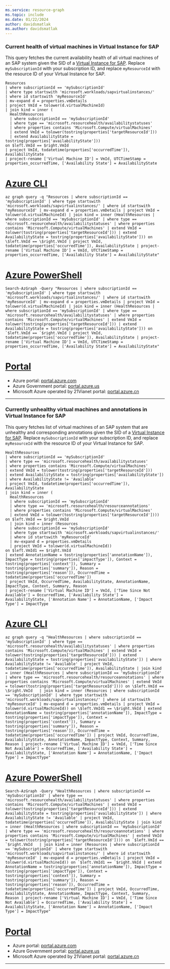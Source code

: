 ```yaml
---
ms.service: resource-graph
ms.topic: include
ms.date: 01/22/2024
author: davidsmatlak
ms.author: davidsmatlak
---
```


### Current health of virtual machines in Virtual Instance for SAP

This query fetches the current availability health of all virtual machines of an SAP system given the SID of a [Virtual Instance for SAP](../../../../../sap/center-sap-solutions/overview.md). Replace `mySubscriptionId` with your subscription ID, and replace `myResourceId` with the resource ID of your Virtual Instance for SAP.

```kusto
Resources
| where subscriptionId == 'mySubscriptionId'
| where type startswith 'microsoft.workloads/sapvirtualinstances/'
| where id startswith 'myResourceId'
| mv-expand d = properties.vmDetails
| project VmId = tolower(d.virtualMachineId)
| join kind = inner (
  HealthResources
  | where subscriptionId == 'mySubscriptionId'
  | where type == 'microsoft.resourcehealth/availabilitystatuses'
  | where properties contains 'Microsoft.Compute/virtualMachines'
  | extend VmId = tolower(tostring(properties['targetResourceId']))
  | extend AvailabilityState = tostring(properties['availabilityState']))
on $left.VmId == $right.VmId
| project VmId, todatetime(properties['occurredTime']), AvailabilityState
| project-rename ['Virtual Machine ID'] = VmId, UTCTimeStamp = properties_occurredTime, ['Availability State'] = AvailabilityState
```

# [Azure CLI](#tab/azure-cli)

```azurecli-interactive
az graph query -q "Resources | where subscriptionId == 'mySubscriptionId' | where type startswith 'microsoft.workloads/sapvirtualinstances/' | where id startswith 'myResourceId' | mv-expand d = properties.vmDetails | project VmId = tolower(d.virtualMachineId) | join kind = inner (HealthResources | where subscriptionId == 'mySubscriptionId' | where type == 'microsoft.resourcehealth/availabilitystatuses' | where properties contains 'Microsoft.Compute/virtualMachines' | extend VmId = tolower(tostring(properties['targetResourceId'])) | extend AvailabilityState = tostring(properties['availabilityState'])) on \$left.VmId == \$right.VmId | project VmId, todatetime(properties['occurredTime']), AvailabilityState | project-rename ['Virtual Machine ID'] = VmId, UTCTimeStamp = properties_occurredTime, ['Availability State'] = AvailabilityState"
```

# [Azure PowerShell](#tab/azure-powershell)

```azurepowershell-interactive
Search-AzGraph -Query "Resources | where subscriptionId == 'mySubscriptionId' | where type startswith 'microsoft.workloads/sapvirtualinstances/' | where id startswith 'myResourceId' | mv-expand d = properties.vmDetails | project VmId = tolower(d.virtualMachineId) | join kind = inner (HealthResources | where subscriptionId == 'mySubscriptionId' | where type == 'microsoft.resourcehealth/availabilitystatuses' | where properties contains 'Microsoft.Compute/virtualMachines' | extend VmId = tolower(tostring(properties['targetResourceId'])) | extend AvailabilityState = tostring(properties['availabilityState'])) on `$left.VmId == `$right.VmId | project VmId, todatetime(properties['occurredTime']), AvailabilityState | project-rename ['Virtual Machine ID'] = VmId, UTCTimeStamp = properties_occurredTime, ['Availability State'] = AvailabilityState"
```

# [Portal](#tab/azure-portal)



- Azure portal: <a href="https://portal.azure.com/?feature.customportal=false#blade/HubsExtension/ArgQueryBlade/query/Resources%0D%0A%7C%20where%20subscriptionId%20%3D%3D%20%27mySubscriptionId%27%0D%0A%7C%20where%20type%20startswith%20%27microsoft.workloads%2Fsapvirtualinstances%2F%27%0D%0A%7C%20where%20id%20startswith%20%27myResourceId%27%0D%0A%7C%20mv-expand%20d%20%3D%20properties.vmDetails%0D%0A%7C%20project%20VmId%20%3D%20tolower%28d.virtualMachineId%29%0D%0A%7C%20join%20kind%20%3D%20inner%20%28%0D%0A%20%20HealthResources%0D%0A%20%20%7C%20where%20subscriptionId%20%3D%3D%20%27mySubscriptionId%27%0D%0A%20%20%7C%20where%20type%20%3D%3D%20%27microsoft.resourcehealth%2Favailabilitystatuses%27%0D%0A%20%20%7C%20where%20properties%20contains%20%27Microsoft.Compute%2FvirtualMachines%27%0D%0A%20%20%7C%20extend%20VmId%20%3D%20tolower%28tostring%28properties%5B%27targetResourceId%27%5D%29%29%0D%0A%20%20%7C%20extend%20AvailabilityState%20%3D%20tostring%28properties%5B%27availabilityState%27%5D%29%29%0D%0Aon%20%24left.VmId%20%3D%3D%20%24right.VmId%0D%0A%7C%20project%20VmId%2C%20todatetime%28properties%5B%27occurredTime%27%5D%29%2C%20AvailabilityState%0D%0A%7C%20project-rename%20%5B%27Virtual%20Machine%20ID%27%5D%20%3D%20VmId%2C%20UTCTimeStamp%20%3D%20properties_occurredTime%2C%20%5B%27Availability%20State%27%5D%20%3D%20AvailabilityState" target="_blank">portal.azure.com</a>
- Azure Government portal: <a href="https://portal.azure.us/?feature.customportal=false#blade/HubsExtension/ArgQueryBlade/query/Resources%0D%0A%7C%20where%20subscriptionId%20%3D%3D%20%27mySubscriptionId%27%0D%0A%7C%20where%20type%20startswith%20%27microsoft.workloads%2Fsapvirtualinstances%2F%27%0D%0A%7C%20where%20id%20startswith%20%27myResourceId%27%0D%0A%7C%20mv-expand%20d%20%3D%20properties.vmDetails%0D%0A%7C%20project%20VmId%20%3D%20tolower%28d.virtualMachineId%29%0D%0A%7C%20join%20kind%20%3D%20inner%20%28%0D%0A%20%20HealthResources%0D%0A%20%20%7C%20where%20subscriptionId%20%3D%3D%20%27mySubscriptionId%27%0D%0A%20%20%7C%20where%20type%20%3D%3D%20%27microsoft.resourcehealth%2Favailabilitystatuses%27%0D%0A%20%20%7C%20where%20properties%20contains%20%27Microsoft.Compute%2FvirtualMachines%27%0D%0A%20%20%7C%20extend%20VmId%20%3D%20tolower%28tostring%28properties%5B%27targetResourceId%27%5D%29%29%0D%0A%20%20%7C%20extend%20AvailabilityState%20%3D%20tostring%28properties%5B%27availabilityState%27%5D%29%29%0D%0Aon%20%24left.VmId%20%3D%3D%20%24right.VmId%0D%0A%7C%20project%20VmId%2C%20todatetime%28properties%5B%27occurredTime%27%5D%29%2C%20AvailabilityState%0D%0A%7C%20project-rename%20%5B%27Virtual%20Machine%20ID%27%5D%20%3D%20VmId%2C%20UTCTimeStamp%20%3D%20properties_occurredTime%2C%20%5B%27Availability%20State%27%5D%20%3D%20AvailabilityState" target="_blank">portal.azure.us</a>
- Microsoft Azure operated by 21Vianet portal: <a href="https://portal.azure.cn/?feature.customportal=false#blade/HubsExtension/ArgQueryBlade/query/Resources%0D%0A%7C%20where%20subscriptionId%20%3D%3D%20%27mySubscriptionId%27%0D%0A%7C%20where%20type%20startswith%20%27microsoft.workloads%2Fsapvirtualinstances%2F%27%0D%0A%7C%20where%20id%20startswith%20%27myResourceId%27%0D%0A%7C%20mv-expand%20d%20%3D%20properties.vmDetails%0D%0A%7C%20project%20VmId%20%3D%20tolower%28d.virtualMachineId%29%0D%0A%7C%20join%20kind%20%3D%20inner%20%28%0D%0A%20%20HealthResources%0D%0A%20%20%7C%20where%20subscriptionId%20%3D%3D%20%27mySubscriptionId%27%0D%0A%20%20%7C%20where%20type%20%3D%3D%20%27microsoft.resourcehealth%2Favailabilitystatuses%27%0D%0A%20%20%7C%20where%20properties%20contains%20%27Microsoft.Compute%2FvirtualMachines%27%0D%0A%20%20%7C%20extend%20VmId%20%3D%20tolower%28tostring%28properties%5B%27targetResourceId%27%5D%29%29%0D%0A%20%20%7C%20extend%20AvailabilityState%20%3D%20tostring%28properties%5B%27availabilityState%27%5D%29%29%0D%0Aon%20%24left.VmId%20%3D%3D%20%24right.VmId%0D%0A%7C%20project%20VmId%2C%20todatetime%28properties%5B%27occurredTime%27%5D%29%2C%20AvailabilityState%0D%0A%7C%20project-rename%20%5B%27Virtual%20Machine%20ID%27%5D%20%3D%20VmId%2C%20UTCTimeStamp%20%3D%20properties_occurredTime%2C%20%5B%27Availability%20State%27%5D%20%3D%20AvailabilityState" target="_blank">portal.azure.cn</a>

---

### Currently unhealthy virtual machines and annotations in Virtual Instance for SAP

This query fetches list of virtual machines of an SAP system that are unhealthy and corresponding annotations given the SID of a [Virtual Instance for SAP](../../../../../sap/center-sap-solutions/overview.md). Replace `mySubscriptionId` with your subscription ID, and replace `myResourceId` with the resource ID of your Virtual Instance for SAP.

```kusto
HealthResources
| where subscriptionId == 'mySubscriptionId'
| where type == 'microsoft.resourcehealth/availabilitystatuses'
| where properties contains 'Microsoft.Compute/virtualMachines'
| extend VmId = tolower(tostring(properties['targetResourceId']))
| extend AvailabilityState = tostring(properties['availabilityState'])
| where AvailabilityState != 'Available'
| project VmId, todatetime(properties['occurredTime']), AvailabilityState
| join kind = inner (
  HealthResources
  | where subscriptionId == 'mySubscriptionId'
  | where type == 'microsoft.resourcehealth/resourceannotations'
  | where properties contains 'Microsoft.Compute/virtualMachines'
  | extend VmId = tolower(tostring(properties['targetResourceId']))) on $left.VmId == $right.VmId
  | join kind = inner (Resources
  | where subscriptionId == 'mySubscriptionId'
  | where type startswith 'microsoft.workloads/sapvirtualinstances/'
  | where id startswith 'myResourceId'
  | mv-expand d = properties.vmDetails
  | project VmId = tolower(d.virtualMachineId))
on $left.VmId1 == $right.VmId
| extend AnnotationName = tostring(properties['annotationName']), ImpactType = tostring(properties['impactType']), Context = tostring(properties['context']), Summary = tostring(properties['summary']), Reason = tostring(properties['reason']), OccurredTime = todatetime(properties['occurredTime'])
| project VmId, OccurredTime, AvailabilityState, AnnotationName, ImpactType, Context, Summary, Reason
| project-rename ['Virtual Machine ID'] = VmId, ['Time Since Not Available'] = OccurredTime, ['Availability State'] = AvailabilityState, ['Annotation Name'] = AnnotationName, ['Impact Type'] = ImpactType
```

# [Azure CLI](#tab/azure-cli)

```azurecli-interactive
az graph query -q "HealthResources | where subscriptionId == 'mySubscriptionId' | where type == 'microsoft.resourcehealth/availabilitystatuses' | where properties contains 'Microsoft.Compute/virtualMachines' | extend VmId = tolower(tostring(properties['targetResourceId'])) | extend AvailabilityState = tostring(properties['availabilityState']) | where AvailabilityState != 'Available' | project VmId, todatetime(properties['occurredTime']), AvailabilityState | join kind = inner (HealthResources | where subscriptionId == 'mySubscriptionId' | where type == 'microsoft.resourcehealth/resourceannotations' | where properties contains 'Microsoft.Compute/virtualMachines' | extend VmId = tolower(tostring(properties['targetResourceId']))) on \$left.VmId == \$right.VmId   | join kind = inner (Resources | where subscriptionId == 'mySubscriptionId' | where type startswith 'microsoft.workloads/sapvirtualinstances/' | where id startswith 'myResourceId' | mv-expand d = properties.vmDetails | project VmId = tolower(d.virtualMachineId)) on \$left.VmId1 == \$right.VmId | extend AnnotationName = tostring(properties['annotationName']), ImpactType = tostring(properties['impactType']), Context = tostring(properties['context']), Summary = tostring(properties['summary']), Reason = tostring(properties['reason']), OccurredTime = todatetime(properties['occurredTime']) | project VmId, OccurredTime, AvailabilityState, AnnotationName, ImpactType, Context, Summary, Reason | project-rename ['Virtual Machine ID'] = VmId, ['Time Since Not Available'] = OccurredTime, ['Availability State'] = AvailabilityState, ['Annotation Name'] = AnnotationName, ['Impact Type'] = ImpactType"
```

# [Azure PowerShell](#tab/azure-powershell)

```azurepowershell-interactive
Search-AzGraph -Query "HealthResources | where subscriptionId == 'mySubscriptionId' | where type == 'microsoft.resourcehealth/availabilitystatuses' | where properties contains 'Microsoft.Compute/virtualMachines' | extend VmId = tolower(tostring(properties['targetResourceId'])) | extend AvailabilityState = tostring(properties['availabilityState']) | where AvailabilityState != 'Available' | project VmId, todatetime(properties['occurredTime']), AvailabilityState | join kind = inner (HealthResources | where subscriptionId == 'mySubscriptionId' | where type == 'microsoft.resourcehealth/resourceannotations' | where properties contains 'Microsoft.Compute/virtualMachines' | extend VmId = tolower(tostring(properties['targetResourceId']))) on `$left.VmId == `$right.VmId   | join kind = inner (Resources | where subscriptionId == 'mySubscriptionId' | where type startswith 'microsoft.workloads/sapvirtualinstances/' | where id startswith 'myResourceId' | mv-expand d = properties.vmDetails | project VmId = tolower(d.virtualMachineId)) on `$left.VmId1 == `$right.VmId | extend AnnotationName = tostring(properties['annotationName']), ImpactType = tostring(properties['impactType']), Context = tostring(properties['context']), Summary = tostring(properties['summary']), Reason = tostring(properties['reason']), OccurredTime = todatetime(properties['occurredTime']) | project VmId, OccurredTime, AvailabilityState, AnnotationName, ImpactType, Context, Summary, Reason | project-rename ['Virtual Machine ID'] = VmId, ['Time Since Not Available'] = OccurredTime, ['Availability State'] = AvailabilityState, ['Annotation Name'] = AnnotationName, ['Impact Type'] = ImpactType"
```

# [Portal](#tab/azure-portal)



- Azure portal: <a href="https://portal.azure.com/?feature.customportal=false#blade/HubsExtension/ArgQueryBlade/query/HealthResources%0D%0A%7C%20where%20subscriptionId%20%3D%3D%20%27mySubscriptionId%27%0D%0A%7C%20where%20type%20%3D%3D%20%27microsoft.resourcehealth%2Favailabilitystatuses%27%0D%0A%7C%20where%20properties%20contains%20%27Microsoft.Compute%2FvirtualMachines%27%0D%0A%7C%20extend%20VmId%20%3D%20tolower%28tostring%28properties%5B%27targetResourceId%27%5D%29%29%0D%0A%7C%20extend%20AvailabilityState%20%3D%20tostring%28properties%5B%27availabilityState%27%5D%29%0D%0A%7C%20where%20AvailabilityState%20%21%3D%20%27Available%27%0D%0A%7C%20project%20VmId%2C%20todatetime%28properties%5B%27occurredTime%27%5D%29%2C%20AvailabilityState%0D%0A%7C%20join%20kind%20%3D%20inner%20%28%0D%0A%20%20HealthResources%0D%0A%20%20%7C%20where%20subscriptionId%20%3D%3D%20%27mySubscriptionId%27%0D%0A%20%20%7C%20where%20type%20%3D%3D%20%27microsoft.resourcehealth%2Fresourceannotations%27%0D%0A%20%20%7C%20where%20properties%20contains%20%27Microsoft.Compute%2FvirtualMachines%27%0D%0A%20%20%7C%20extend%20VmId%20%3D%20tolower%28tostring%28properties%5B%27targetResourceId%27%5D%29%29%29%20on%20%24left.VmId%20%3D%3D%20%24right.VmId%0D%0A%20%20%7C%20join%20kind%20%3D%20inner%20%28Resources%0D%0A%20%20%7C%20where%20subscriptionId%20%3D%3D%20%27mySubscriptionId%27%0D%0A%20%20%7C%20where%20type%20startswith%20%27microsoft.workloads%2Fsapvirtualinstances%2F%27%0D%0A%20%20%7C%20where%20id%20startswith%20%27myResourceId%27%0D%0A%20%20%7C%20mv-expand%20d%20%3D%20properties.vmDetails%0D%0A%20%20%7C%20project%20VmId%20%3D%20tolower%28d.virtualMachineId%29%29%0D%0Aon%20%24left.VmId1%20%3D%3D%20%24right.VmId%0D%0A%7C%20extend%20AnnotationName%20%3D%20tostring%28properties%5B%27annotationName%27%5D%29%2C%20ImpactType%20%3D%20tostring%28properties%5B%27impactType%27%5D%29%2C%20Context%20%3D%20tostring%28properties%5B%27context%27%5D%29%2C%20Summary%20%3D%20tostring%28properties%5B%27summary%27%5D%29%2C%20Reason%20%3D%20tostring%28properties%5B%27reason%27%5D%29%2C%20OccurredTime%20%3D%20todatetime%28properties%5B%27occurredTime%27%5D%29%0D%0A%7C%20project%20VmId%2C%20OccurredTime%2C%20AvailabilityState%2C%20AnnotationName%2C%20ImpactType%2C%20Context%2C%20Summary%2C%20Reason%0D%0A%7C%20project-rename%20%5B%27Virtual%20Machine%20ID%27%5D%20%3D%20VmId%2C%20%5B%27Time%20Since%20Not%20Available%27%5D%20%3D%20OccurredTime%2C%20%5B%27Availability%20State%27%5D%20%3D%20AvailabilityState%2C%20%5B%27Annotation%20Name%27%5D%20%3D%20AnnotationName%2C%20%5B%27Impact%20Type%27%5D%20%3D%20ImpactType" target="_blank">portal.azure.com</a>
- Azure Government portal: <a href="https://portal.azure.us/?feature.customportal=false#blade/HubsExtension/ArgQueryBlade/query/HealthResources%0D%0A%7C%20where%20subscriptionId%20%3D%3D%20%27mySubscriptionId%27%0D%0A%7C%20where%20type%20%3D%3D%20%27microsoft.resourcehealth%2Favailabilitystatuses%27%0D%0A%7C%20where%20properties%20contains%20%27Microsoft.Compute%2FvirtualMachines%27%0D%0A%7C%20extend%20VmId%20%3D%20tolower%28tostring%28properties%5B%27targetResourceId%27%5D%29%29%0D%0A%7C%20extend%20AvailabilityState%20%3D%20tostring%28properties%5B%27availabilityState%27%5D%29%0D%0A%7C%20where%20AvailabilityState%20%21%3D%20%27Available%27%0D%0A%7C%20project%20VmId%2C%20todatetime%28properties%5B%27occurredTime%27%5D%29%2C%20AvailabilityState%0D%0A%7C%20join%20kind%20%3D%20inner%20%28%0D%0A%20%20HealthResources%0D%0A%20%20%7C%20where%20subscriptionId%20%3D%3D%20%27mySubscriptionId%27%0D%0A%20%20%7C%20where%20type%20%3D%3D%20%27microsoft.resourcehealth%2Fresourceannotations%27%0D%0A%20%20%7C%20where%20properties%20contains%20%27Microsoft.Compute%2FvirtualMachines%27%0D%0A%20%20%7C%20extend%20VmId%20%3D%20tolower%28tostring%28properties%5B%27targetResourceId%27%5D%29%29%29%20on%20%24left.VmId%20%3D%3D%20%24right.VmId%0D%0A%20%20%7C%20join%20kind%20%3D%20inner%20%28Resources%0D%0A%20%20%7C%20where%20subscriptionId%20%3D%3D%20%27mySubscriptionId%27%0D%0A%20%20%7C%20where%20type%20startswith%20%27microsoft.workloads%2Fsapvirtualinstances%2F%27%0D%0A%20%20%7C%20where%20id%20startswith%20%27myResourceId%27%0D%0A%20%20%7C%20mv-expand%20d%20%3D%20properties.vmDetails%0D%0A%20%20%7C%20project%20VmId%20%3D%20tolower%28d.virtualMachineId%29%29%0D%0Aon%20%24left.VmId1%20%3D%3D%20%24right.VmId%0D%0A%7C%20extend%20AnnotationName%20%3D%20tostring%28properties%5B%27annotationName%27%5D%29%2C%20ImpactType%20%3D%20tostring%28properties%5B%27impactType%27%5D%29%2C%20Context%20%3D%20tostring%28properties%5B%27context%27%5D%29%2C%20Summary%20%3D%20tostring%28properties%5B%27summary%27%5D%29%2C%20Reason%20%3D%20tostring%28properties%5B%27reason%27%5D%29%2C%20OccurredTime%20%3D%20todatetime%28properties%5B%27occurredTime%27%5D%29%0D%0A%7C%20project%20VmId%2C%20OccurredTime%2C%20AvailabilityState%2C%20AnnotationName%2C%20ImpactType%2C%20Context%2C%20Summary%2C%20Reason%0D%0A%7C%20project-rename%20%5B%27Virtual%20Machine%20ID%27%5D%20%3D%20VmId%2C%20%5B%27Time%20Since%20Not%20Available%27%5D%20%3D%20OccurredTime%2C%20%5B%27Availability%20State%27%5D%20%3D%20AvailabilityState%2C%20%5B%27Annotation%20Name%27%5D%20%3D%20AnnotationName%2C%20%5B%27Impact%20Type%27%5D%20%3D%20ImpactType" target="_blank">portal.azure.us</a>
- Microsoft Azure operated by 21Vianet portal: <a href="https://portal.azure.cn/?feature.customportal=false#blade/HubsExtension/ArgQueryBlade/query/HealthResources%0D%0A%7C%20where%20subscriptionId%20%3D%3D%20%27mySubscriptionId%27%0D%0A%7C%20where%20type%20%3D%3D%20%27microsoft.resourcehealth%2Favailabilitystatuses%27%0D%0A%7C%20where%20properties%20contains%20%27Microsoft.Compute%2FvirtualMachines%27%0D%0A%7C%20extend%20VmId%20%3D%20tolower%28tostring%28properties%5B%27targetResourceId%27%5D%29%29%0D%0A%7C%20extend%20AvailabilityState%20%3D%20tostring%28properties%5B%27availabilityState%27%5D%29%0D%0A%7C%20where%20AvailabilityState%20%21%3D%20%27Available%27%0D%0A%7C%20project%20VmId%2C%20todatetime%28properties%5B%27occurredTime%27%5D%29%2C%20AvailabilityState%0D%0A%7C%20join%20kind%20%3D%20inner%20%28%0D%0A%20%20HealthResources%0D%0A%20%20%7C%20where%20subscriptionId%20%3D%3D%20%27mySubscriptionId%27%0D%0A%20%20%7C%20where%20type%20%3D%3D%20%27microsoft.resourcehealth%2Fresourceannotations%27%0D%0A%20%20%7C%20where%20properties%20contains%20%27Microsoft.Compute%2FvirtualMachines%27%0D%0A%20%20%7C%20extend%20VmId%20%3D%20tolower%28tostring%28properties%5B%27targetResourceId%27%5D%29%29%29%20on%20%24left.VmId%20%3D%3D%20%24right.VmId%0D%0A%20%20%7C%20join%20kind%20%3D%20inner%20%28Resources%0D%0A%20%20%7C%20where%20subscriptionId%20%3D%3D%20%27mySubscriptionId%27%0D%0A%20%20%7C%20where%20type%20startswith%20%27microsoft.workloads%2Fsapvirtualinstances%2F%27%0D%0A%20%20%7C%20where%20id%20startswith%20%27myResourceId%27%0D%0A%20%20%7C%20mv-expand%20d%20%3D%20properties.vmDetails%0D%0A%20%20%7C%20project%20VmId%20%3D%20tolower%28d.virtualMachineId%29%29%0D%0Aon%20%24left.VmId1%20%3D%3D%20%24right.VmId%0D%0A%7C%20extend%20AnnotationName%20%3D%20tostring%28properties%5B%27annotationName%27%5D%29%2C%20ImpactType%20%3D%20tostring%28properties%5B%27impactType%27%5D%29%2C%20Context%20%3D%20tostring%28properties%5B%27context%27%5D%29%2C%20Summary%20%3D%20tostring%28properties%5B%27summary%27%5D%29%2C%20Reason%20%3D%20tostring%28properties%5B%27reason%27%5D%29%2C%20OccurredTime%20%3D%20todatetime%28properties%5B%27occurredTime%27%5D%29%0D%0A%7C%20project%20VmId%2C%20OccurredTime%2C%20AvailabilityState%2C%20AnnotationName%2C%20ImpactType%2C%20Context%2C%20Summary%2C%20Reason%0D%0A%7C%20project-rename%20%5B%27Virtual%20Machine%20ID%27%5D%20%3D%20VmId%2C%20%5B%27Time%20Since%20Not%20Available%27%5D%20%3D%20OccurredTime%2C%20%5B%27Availability%20State%27%5D%20%3D%20AvailabilityState%2C%20%5B%27Annotation%20Name%27%5D%20%3D%20AnnotationName%2C%20%5B%27Impact%20Type%27%5D%20%3D%20ImpactType" target="_blank">portal.azure.cn</a>

---
